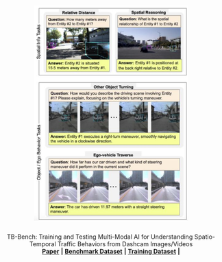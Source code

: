 <br />
<div align="center">
  <a href="">
    <img src="images/example_main_image.jpg" alt="Logo" width="360">
  </a>

  <h3 align="center"></h3>

  <p align="center">
    TB-Bench: Training and Testing Multi-Modal AI for Understanding Spatio-Temporal Traffic Behaviors from Dashcam Images/Videos
    <br />
    <a href="https://arxiv.org/abs/2501.05733"><strong>Paper</strong></a> <strong>|</strong>
    <a href="https://huggingface.co/datasets/DHPR/TB-Bench-box"><strong>Benchmark Dataset</strong></a> <strong>|</strong>
    <a href="https://huggingface.co/datasets/DHPR/TB-100k-box"><strong>Training Dataset</strong></a> <strong>|</strong>
    <br />
  </p>
</div>
